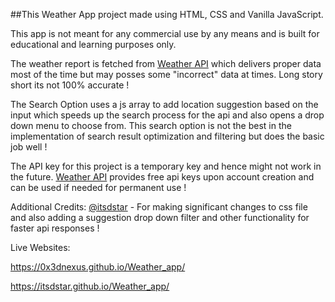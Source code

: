 ##This Weather App project made using HTML, CSS and Vanilla JavaScript. 

This app is not meant for any commercial use by any means and is built for educational and learning purposes only.

The weather report is fetched from [Weather API](https://www.weatherapi.com/) which delivers proper data most of the time but may posses some "incorrect" data at times. Long story short its not 100% accurate !

The Search Option uses a js array to add location suggestion based on the input which speeds up the search process for the api and also opens a drop down menu to choose from. This search option is not the best in the implementation of 
search result optimization and filtering but does the basic job well !

The API key for this project is a temporary key and hence might not work in the future. [Weather API](https://www.weatherapi.com/) provides free api keys upon account creation and can be used if needed for permanent use !

Additional Credits: [@itsdstar](https://github.com/itsdstar) - For making significant changes to css file and also adding a suggestion drop down filter and other functionality for faster api responses !

Live Websites: 

https://0x3dnexus.github.io/Weather_app/

https://itsdstar.github.io/Weather_app/
